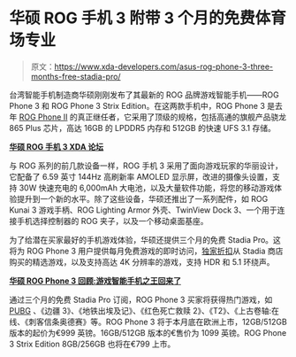 # 华硕 ROG 手机 3 附带 3 个月的免费体育场专业

> 原文：<https://www.xda-developers.com/asus-rog-phone-3-three-months-free-stadia-pro/>

台湾智能手机制造商华硕刚刚发布了其最新的 ROG 品牌游戏智能手机——ROG Phone 3 和 ROG Phone 3 Strix Edition。在这两款手机中，ROG Phone 3 是去年 [ROG Phone II](https://www.xda-developers.com/tag/asus-rog-phone-ii/) 的真正继任者，它采用了顶级的规格，包括高通的旗舰产品骁龙 865 Plus 芯片，高达 16GB 的 LPDDR5 内存和 512GB 的快速 UFS 3.1 存储。

**[华硕 ROG 手机 3 XDA 论坛](https://forum.xda-developers.com/asus-rog-phone-3)**

与 ROG 系列的前几款设备一样，ROG 手机 3 采用了面向游戏玩家的华丽设计，它配备了 6.59 英寸 144Hz 高刷新率 AMOLED 显示屏，改进的摄像头设置，支持 30W 快速充电的 6,000mAh 大电池，以及大量软件功能，将您的移动游戏体验提升到一个新的水平。除了这些设备，华硕还推出了一系列配件，如 ROG Kunai 3 游戏手柄、ROG Lighting Armor 外壳、TwinView Dock 3、一个用于连接手机选择控制器的 ROG 夹子，以及一个移动桌面基座。

为了给潜在买家最好的手机游戏体验，华硕还提供三个月的免费 Stadia Pro。这将为 ROG Phone 3 用户提供每月免费游戏的即时访问，[独家折扣](https://www.xda-developers.com/stadia-summer-of-games-sale-new-exclusives/)从 Stadia 商店购买的精选游戏，以及支持高达 4K 分辨率的游戏，支持 HDR 和 5.1 环绕声。

**[华硕 ROG Phone 3 回顾:游戏智能手机之王回来了](https://www.xda-developers.com/asus-rog-phone-3-review/)**

通过三个月的免费 Stadia Pro 订阅，ROG Phone 3 买家将获得热门游戏，如 [PUBG](https://www.xda-developers.com/google-stadia-pubg-ea-square-enix/) 、《边疆 3》、《地铁出埃及记》、《红色死亡救赎 2》、《T2》、《上古卷轴:在线、《刺客信条奥德赛》等。ROG Phone 3 将于本月底在欧洲上市，12GB/512GB 版本的起价为€999 英镑。16GB/512GB 版本的€售价为 1099 英镑。ROG Phone 3 Strix Edition 8GB/256GB 也将在€799 上市。